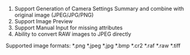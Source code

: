 1) Support Generation of Camera Settings Summary and combine with original image (JPEG/JPG/PNG)
2) Support Image Preview 
3) Support Manual Input for missing attributes
4) Ability to convert RAW images to JPEG directly

Supported image formats:
*.png *.jpeg *.jpg *.bmp *.cr2 *.raf *.raw *.tiff